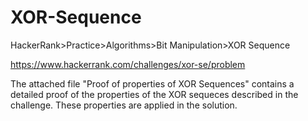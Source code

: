 
# XOR-Sequence

HackerRank>Practice>Algorithms>Bit Manipulation>XOR Sequence

https://www.hackerrank.com/challenges/xor-se/problem

The attached file "Proof of properties of XOR Sequences"
contains a detailed proof of the properties
of the XOR sequeces described in the challenge.
These properties are applied in the solution.
